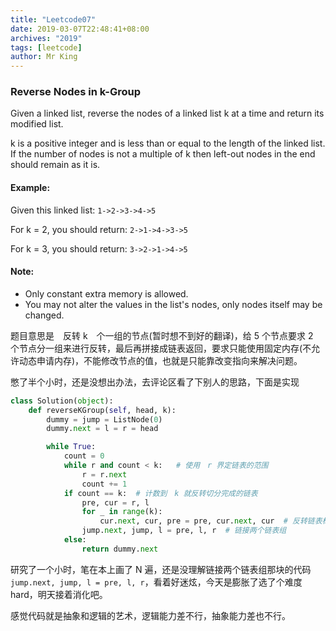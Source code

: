 ```yaml
---
title: "Leetcode07"
date: 2019-03-07T22:48:41+08:00
archives: "2019"
tags: [leetcode]
author: Mr King
---
```


### Reverse Nodes in k-Group

Given a linked list, reverse the nodes of a linked list k at a time and return its modified list.

k is a positive integer and is less than or equal to the length of the linked list. If the number of nodes is not a multiple of k then left-out nodes in the end should remain as it is.

#### Example:

Given this linked list: ``1->2->3->4->5``

For k = 2, you should return: ``2->1->4->3->5``

For k = 3, you should return: ``3->2->1->4->5``

#### Note:

* Only constant extra memory is allowed.
* You may not alter the values in the list's nodes, only nodes itself may be changed.

题目意思是　反转 k　个一组的节点(暂时想不到好的翻译)，给 5 个节点要求 2　个节点分一组来进行反转，最后再拼接成链表返回，要求只能使用固定内存(不允许动态申请内存)，不能修改节点的值，也就是只能靠改变指向来解决问题。

憋了半个小时，还是没想出办法，去评论区看了下别人的思路，下面是实现

```python
class Solution(object):
    def reverseKGroup(self, head, k):
        dummy = jump = ListNode(0)
        dummy.next = l = r = head

        while True:
            count = 0
            while r and count < k:   # 使用　r 界定链表的范围
                r = r.next
                count += 1
            if count == k:  # 计数到　k 就反转切分完成的链表
                pre, cur = r, l
                for _ in range(k):
                    cur.next, cur, pre = pre, cur.next, cur  # 反转链表标准操作
                jump.next, jump, l = pre, l, r  # 链接两个链表组
            else:
                return dummy.next
```
研究了一个小时，笔在本上画了 N 遍，还是没理解链接两个链表组那块的代码``jump.next, jump, l = pre, l, r``，看着好迷炫，今天是膨胀了选了个难度　hard，明天接着消化吧。

感觉代码就是抽象和逻辑的艺术，逻辑能力差不行，抽象能力差也不行。